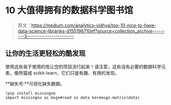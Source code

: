 # 10 大值得拥有的数据科学图书馆

> 原文：<https://medium.com/analytics-vidhya/top-10-nice-to-have-data-science-libraries-d155196710ef?source=collection_archive---------3----------------------->

## 让你的生活更轻松的酷发现

使用这些易于使用的库让您的项目流行起来！请注意，这些没有必要的数据科学元素，像熊猫或 scikit-learn，它们只是有趣、有用的发现。

**缺失号:**可视化缺失数据。

```
!pip install missingno
import missingno as msgn#read in data heremsgn.matrix(data)
```
